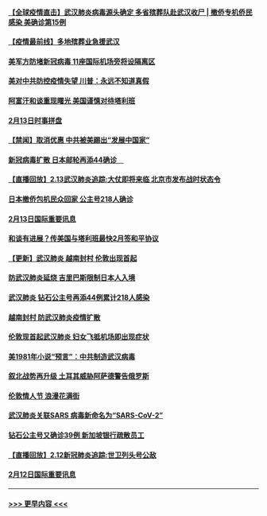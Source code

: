 #### [【全球疫情直击】武汉肺炎病毒源头确定 多省殡葬队赴武汉收尸 | 撤侨专机侨民感染 美确诊第15例](../pages/prog202/a102777026.md?t=02141822) 
#### [【疫情最前线】多地殡葬业急援武汉](../pages/prog202/a102776986.md?t=02141822) 
#### [美军方防堵新冠病毒 11座国际机场旁将设隔离区](../pages/prog202/a102776870.md?t=02141822) 
#### [美对中共防控疫情失望 川普：永远不知道真假](../pages/prog202/a102776836.md?t=02141822) 
#### [阿富汗和谈重现曙光 美国谨慎对待塔利班](../pages/prog202/a102776748.md?t=02141822) 
#### [2月13日时事拼盘](../pages/prog202/a102776689.md?t=02141822) 
#### [【禁闻】取消优惠 中共被美踢出“发展中国家”](../pages/prog202/a102776670.md?t=02141822) 
#### [新冠病毒扩散 日本邮轮再添44确诊　](../pages/prog202/a102776518.md?t=02141822) 
#### [【直播回放】2.13武汉肺炎追踪:大仗即将来临 北京市发布战时状态令](../pages/prog202/a102776399.md?t=02141822) 
#### [日本撤侨包机民众回家 公主号218人确诊](../pages/prog202/a102776346.md?t=02141822) 
#### [2月13日国际重要讯息](../pages/prog202/a102776339.md?t=02141822) 
#### [和谈有进展？传美国与塔利班最快2月签和平协议](../pages/prog202/a102776291.md?t=02141822) 
#### [【更新】武汉肺炎 越南封村 伦敦出现首起](../pages/prog202/a102770740.md?t=02141822) 
#### [防武汉肺炎延烧 吉里巴斯限制日本人入境](../pages/prog202/a102776276.md?t=02141822) 
#### [武汉肺炎 钻石公主号再添44例累计218人感染](../pages/prog202/a102776089.md?t=02141822) 
#### [越南封村 防武汉肺炎疫情扩散](../pages/prog202/a102776214.md?t=02141822) 
#### [伦敦现首起武汉肺炎 妇女飞抵机场即出现症状](../pages/prog202/a102776031.md?t=02141822) 
#### [美1981年小说“预言”：中共制造武汉病毒](../pages/prog202/a102775980.md?t=02141822) 
#### [叙北战势再升级 土耳其威胁阿萨德警告俄罗斯](../pages/prog202/a102775904.md?t=02141822) 
#### [伦敦情人节 浪漫花满街](../pages/prog202/a102775786.md?t=02141822) 
#### [武汉肺炎关联SARS 病毒新命名为“SARS-CoV-2”](../pages/prog202/a102775719.md?t=02141822) 
#### [钻石公主号又确诊39例 新加坡银行疏散员工](../pages/prog202/a102775691.md?t=02141822) 
#### [【直播回放】2.12新冠肺炎追踪:世卫列头号公敌](../pages/prog202/a102775541.md?t=02141822) 
#### [2月12日国际重要讯息](../pages/prog202/a102775437.md?t=02141822) 

----
#### [ >>> 更早内容 <<< ](../indexes/prog202-earlier.md)
